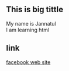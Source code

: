 ## This is big tittle
My name is Jannatul <br> 
I am learning html

## link
[facebook web site](https://www.facebook.com/)
